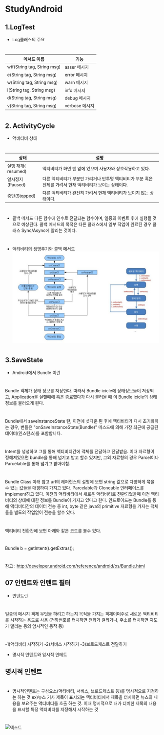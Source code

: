 # StudyAndroid
##  1.LogTest
-  Log클래스의 주요  
#  
|메서드 이름|기능|
|------|---|
|wtf(String tag, String msg)|asser 메시지|
|e(String tag, String msg)|error 메시지|
|w(String tag, String msg)|warn 메시지|
|i(String tag, String msg)|info 메시지|
|d(String tag, String msg)|debug 메시지|
|v(String tag, String msg)|verbose 메시지|
#    
#  
##  2. ActivityCycle
-  액비티비 상태
#  
|상태|설명|
|------|---|
|실행 재개( resumed)|액티비티가 화면 맨 앞에 있으며 사용자와 상호작용하고 있다.|
|일시정지(Paused)|다른 액티비티가 부분만 가리거나 반투명 액티비티가 부분 혹은 전체를 가려서 현재 액티비티가 보이는 상태이다.|
|중단(Stopped)|다른 액티비티가 완전히 가려서 현재 액티비티가 보이지 않는 상태이다.|
#  

-  콜백 메서드 다른 함수에 인수로 전달되는 함수이며, 일종의 이벤트 후에 실행될 것으로 예상된다. 콜백 메서드의 목적은 다른 클래스에서 일부 작업이 완료된 경우 클래스 Sync/Async에 알리는 것이다.

#  
#  
-  액티비티의 생명주기와 콜백 메서드
![텍스트](/./img/lifeCycle.png)
#  
#  
## 3.SaveState
-  Android에서 Bundle 이란
#  
Bundle 객체가 상태 정보를 저장한다.
따라서 Bundle icicle에 상태정보들이 저장되고, Application을 실핼때에 혹은 종료했다가 다시 불러올 때 이 Bundle icicle의 상태정보를 불러오게 된다.
#  
Bundle에서 saveInstanceState 란, 이전에 셧다운 된 후에 액티비티가 다시 초기화하는 경우, 번들은 "onSaveInstanceState(Bundle)" 메스드에 의해 가장 최근에 공급된 데이터(인스턴스)를 포함합니다.
#   
Intent를 생성하고 그를 통해 액티비티간에 객체를 전달하고 전달받음.
이때 자료형이 정해져있으면 bundle을 통해 넘기고 받고 할수 있지만, 그외 자료형의 경우 Parcel이나 Parcelable를 통해 넘기고 받아야함.
#  
#  
Bundle Class
 아래 참고 url의 레퍼런스의 설명에 보면 string 값으로 다양하게 묶을 수 있는 값들을 매핑하여 가지고 있다. Parcelable과 Cloneable 인터페이스를 implement하고 있다. 이전의 액티비티에서 새로운 액티비티로 전환되었을때 이전 액티비티의 상태에 대한 정보를 Bundle이 가지고 있다고 한다.
안드로이드는 Bundle를 통해 액티비티간의 데이터 전송 중 int, byte 같은 java의 primitive 자료형을 가지는 객체들을 별도의 작업없이 전송을 할수 있다.
# 
액티비티 전환간에 보면 아래와 같은 코드를 볼수 있다.
# 
Bundle b = getIntent().getExtras();
# 
참고 : http://developer.android.com/reference/android/os/Bundle.html
## 07 인텐트와 인텐트 필터
-  인텐트란  
#  
일종의 메시지 객체 무엇을 하려고 하는지 목적을 가지는 객체이며주로 새로운 액티비티를 시작하는 용도로 사용 (전화번호를 터치하면 전화가 걸리거나, 주소를 터치하면 지도가 열리는 등의 암시적인 동작 등)
#  
-1)액티비티 시작하기
-2)서비스 시작하기
-3)브로드캐스트 전달하기

- 명시적 인텐트와 암시적 인테트
## 명시적 인텐트
#  
- 명시적인텐트는 구성요소(액티비티, 서비스, 브로드캐스트 등)를 명시적으로 지정하는 하는 것 ex)뉴스 기사 제목이 표시되는 액티비티에서 제목을 터치하면 뉴스의 내용을 보요주는 액티비티를 호출 하는 것. 이때 명시적으로 내가 터치한 제목의 내용을 표시할 특정 액티비티를 지정해서 시작하는 것
#  
![텍스트](/./img/명시적인텐트.png)








